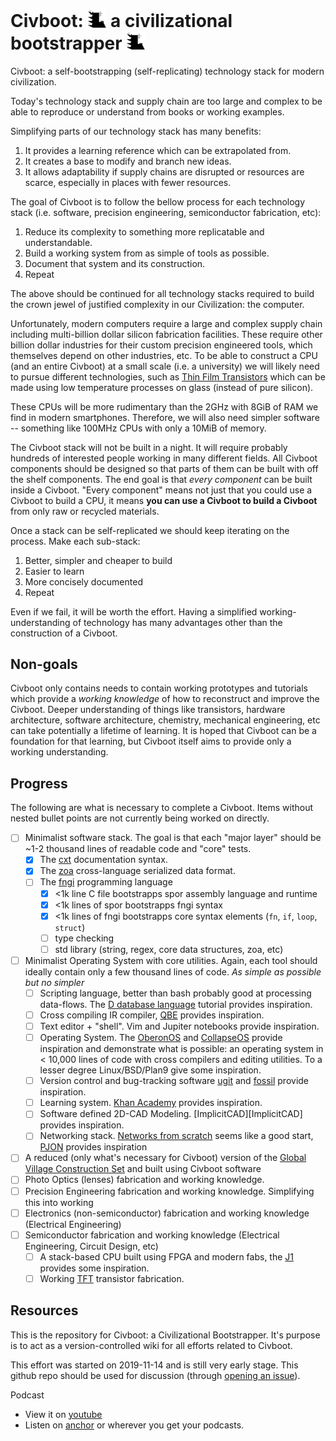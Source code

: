 # Civboot: <img src="Civboot.png" alt="civboot" width="30"/> a civilizational bootstrapper <img src="Civboot.png" alt="civboot" width="30"/>

Civboot: a self-bootstrapping (self-replicating) technology stack for modern
civilization.

Today's technology stack and supply chain are too large and complex to be able
to reproduce or understand from books or working examples.

Simplifying parts of our technology stack has many benefits:

1. It provides a learning reference which can be extrapolated from.
2. It creates a base to modify and branch new ideas.
3. It allows adaptability if supply chains are disrupted or resources are
   scarce, especially in places with fewer resources.

The goal of Civboot is to follow the bellow process for each technology stack
(i.e. software, precision engineering, semiconductor fabrication, etc):

1. Reduce its complexity to something more replicatable and understandable.
2. Build a working system from as simple of tools as possible.
3. Document that system and its construction.
4. Repeat

The above should be continued for all technology stacks required to build the
crown jewel of justified complexity in our Civilization: the computer.

Unfortunately, modern computers require a large and complex supply chain
including multi-billion dollar silicon fabrication facilities. These require
other billion dollar industries for their custom precision engineered tools,
which themselves depend on other industries, etc. To be able to construct a CPU
(and an entire Civboot) at a small scale (i.e. a university) we will likely need
to pursue different technologies, such as [Thin Film Transistors][TFT] which can
be made using low temperature processes on glass (instead of pure silicon).

These CPUs will be more rudimentary than the 2GHz with 8GiB of RAM we find in
modern smartphones. Therefore, we will also need simpler software -- something
like 100MHz CPUs with only a 10MiB of memory.

The Civboot stack will not be built in a night. It will require probably
hundreds of interested people working in many different fields. All Civboot
components should be designed so that parts of them can be built with off the
shelf components. The end goal is that _every component_ can be built inside a
Civboot. "Every component" means not just that you could use a Civboot to build
a CPU, it means **you can use a Civboot to build a Civboot** from only raw or
recycled materials.

Once a stack can be self-replicated we should keep iterating on the process.
Make each sub-stack:

1. Better, simpler and cheaper to build
2. Easier to learn
3. More concisely documented
4. Repeat

Even if we fail, it will be worth the effort. Having a simplified
working-understanding of technology has many advantages other than the
construction of a Civboot.

## Non-goals

Civboot only contains needs to contain working prototypes and tutorials which
provide a _working knowledge_ of how to reconstruct and improve the Civboot.
Deeper understanding of things like transistors, hardware architecture, software
architecture, chemistry, mechanical engineering, etc can take potentially a
lifetime of learning. It is hoped that Civboot can be a foundation for that
learning, but Civboot itself aims to provide only a working understanding.


## Progress
The following are what is necessary to complete a Civboot. Items without nested
bullet points are not currently being worked on directly.

* [ ] Minimalist software stack. The goal is that each "major layer" should be
  ~1-2 thousand lines of readable code and "core" tests.
  * [x] The [cxt][cxt] documentation syntax.
  * [x] The [zoa][zoa] cross-language serialized data format.
  * [ ] The [fngi][fngi] programming language
    * [X] <1k line C file bootstrapps spor assembly language and runtime
    * [X] <1k lines of spor bootstrapps fngi syntax
    * [X] <1k lines of fngi bootstrapps core syntax elements (`fn`, `if`,
      `loop`, `struct`)
    * [ ] type checking
    * [ ] std library (string, regex, core data structures, zoa, etc)
* [ ] Minimalist Operating System with core utilities. Again, each tool should
  ideally contain only a few thousand lines of code. *As simple as possible but
  no simpler*
  * [ ] Scripting language, better than bash probably good at processing
    data-flows. The [D database language][D database language] tutorial provides
    inspiration.
  * [ ] Cross compiling IR compiler, [QBE][QBE] provides inspiration.
  * [ ] Text editor + "shell". Vim and Jupiter notebooks provide inspiration.
  * [ ] Operating System. The [OberonOS][OberonOS] and [CollapseOS][CollapseOS]
    provide inspiration and demonstrate what is possible: an operating system in
    < 10,000 lines of code with cross compilers and editing utilities. To a
    lesser degree Linux/BSD/Plan9 give some inspiration.
  * [ ] Version control and bug-tracking software [ugit][ugit] and
    [fossil][fossil] provide inspiration.
  * [ ] Learning system. [Khan Academy][Khan Academy] provides inspiration.
  * [ ] Software defined 2D-CAD Modeling. [ImplicitCAD][ImplicitCAD] provides
    inspiration.
  * [ ] Networking stack. [Networks from scratch][NFS] seems like a good start,
        [PJON][PJON] provides inspiration
* [ ] A reduced (only what's necessary for Civboot) version of the [Global
  Village Construction Set][OSE] and built using Civboot software
* [ ] Photo Optics (lenses) fabrication and working knowledge.
* [ ] Precision Engineering fabrication and working knowledge. Simplifying this into working
* [ ] Electronics (non-semiconductor) fabrication and working knowledge (Electrical
  Engineering)
* [ ] Semiconductor fabrication and working knowledge (Electrical Engineering,
  Circuit Design, etc)
  * [ ] A stack-based CPU built using FPGA and modern fabs, the [J1][J1]
    provides some inspiration.
  * [ ] Working [TFT][TFT] transistor fabrication.

[cxt]: https://github.com/civboot/cxt
[zoa]: https://github.com/civboot/zoa
[fngi]: https://github.com/civboot/fngi
[QBE]: https://c9x.me/compile/
[OberonOS]: https://en.wikipedia.org/wiki/Oberon_(operating_system)
[CollapseOS]: https://collapseos.org/
[ugit]: https://www.fossil-scm.org/home/doc/trunk/www/index.wiki
[fossil]: https://www.fossil-scm.org/home/doc/trunk/www/index.wiki
[Khan Academy]: https://www.khanacademy.org/
[D database language]: https://www.dcs.warwick.ac.uk/~hugh/TTM/DTATRM.pdf
[NFS]: https://www.networksfromscratch.com/index.html
[PJON]: https://github.com/gioblu/PJON
[OSE]: https://www.opensourceecology.org/gvcs
[TFT]: ./notes/hardware.md#thin-film
[J1]: https://github.com/jamesbowman/j1


## Resources

This is the repository for Civboot: a Civilizational Bootstrapper. It's purpose
is to act as a version-controlled wiki for all efforts related to Civboot.

This effort was started on 2019-11-14 and is still very early stage. This
github repo should be used for discussion (through [opening an issue][issue]).

Podcast
* View it on [youtube][CB youtube]
* Listen on [anchor][CB anchor] or wherever you get your podcasts.

[issue]: https://github.com/civboot/civboot/issues
[CB youtube]: https://www.youtube.com/channel/UCCYYcyLG3MAZahnoKLx3Aaw?view_as=subscriber
[CB anchor]: https://anchor.fm/civboot
